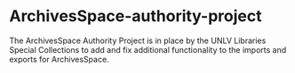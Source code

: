 # ArchivesSpace-authority-project
The ArchivesSpace Authority Project is in place by the UNLV Libraries Special Collections to add and fix additional functionality to the imports and exports for ArchivesSpace.

